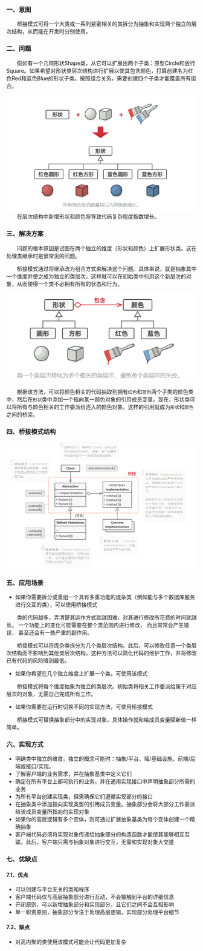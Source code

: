 ### 一、意图
&ensp;&ensp;&ensp;&ensp;桥接模式可将一个大类或一系列紧密相关的类拆分为抽象和实现两个独立的层次结构，从而能在开发时分别使用。
### 二、问题
&ensp;&ensp;&ensp;&ensp;假如有一个几何形状Shape类，从它可以扩展出两个子类：原型Circle和放行Square。如果希望对形状类层次结构进行扩展以使其包含颜色，打算创建名为红色Red和蓝色Blue的形状子类。按照组合关系，需要创建四个子类才能覆盖所有组合。
<div align=center><img src="bridge_pattern_question.png"></div>
&ensp;&ensp;&ensp;&ensp;在层次结构中新增形状和颜色将导致代码复杂程度指数增长。

### 三、解决方案
&ensp;&ensp;&ensp;&ensp;问题的根本原因是试图在两个独立的维度（形状和颜色）上扩展形状类。这在处理类继承时是很常见的问题。

&ensp;&ensp;&ensp;&ensp;桥接模式通过将继承改为组合方式来解决这个问题。具体来说，就是抽象其中一个维度并使之成为独立的类层次，这样就可以在初始类中引用这个新层次的对象，从而使得一个类不必拥有所有的状态和行为。
<div align=center><img src="bridge_pattern_solution.png"></div>

&ensp;&ensp;&ensp;&ensp;根据该方法，可以将颜色相关的代码抽取到拥有`红色`和`蓝色`两个子类的颜色类中，然后在`形状`类中添加一个指向某一颜色对象的引用成员变量。现在，形状类可以将所有与颜色相关的工作委派给连入的颜色对象。这样的引用就成为`形状`和`颜色`之间的桥梁。

### 四、桥接模式结构
<div align=center><img src="bridge_pattern_structure.png"></div>

### 五、应用场景
- 如果你需要拆分或重组一个具有多重功能的庞杂类（例如能与多个数据库服务进行交互的类），可以使用桥接模式

&ensp;&ensp;&ensp;&ensp;类的代码越多，弄清楚其运作方式就越困难，对其进行修改所花费的时间就越长。 一个功能上的变化可能需要在整个类范围内进行修改， 而且常常会产生错误， 甚至还会有一些严重的副作用。

&ensp;&ensp;&ensp;&ensp;桥接模式可以将庞杂类拆分为几个类层次结构。此后，可以修改任意一个类层次结构而不影响到其他类层次结构。这种方法可以简化代码的维护工作，并将修改已有代码的风险降到最低。
- 如果你希望在几个独立维度上扩展一个类，可使用该模式

&ensp;&ensp;&ensp;&ensp;桥接模式将每个维度抽象为独立的类层次。初始类将相关工作委派给属于对应层次的对象，无需自己完成所有工作。

- 如果你需要在运行时切换不同的实现方法，可使用桥接模式

&ensp;&ensp;&ensp;&ensp;桥接模式可替换抽象部分中的实现对象，具体操作就和给成员变量赋新值一样简单。

### 六、实现方式
- 明确类中独立的维度。独立的概念可能时：抽象/平台、域/基础设施、前端/后端或接口/实现。
- 了解客户端的业务需求，并在抽象基类中定义它们
- 确定在所有平台上都可执行的业务，并在通用实现接口中声明抽象部分所需的业务
- 为所有平台创建实现类，但需确保它们遵循实现部分的接口
- 在抽象类中添加指向实现类型的引用成员变量。抽象部分会将大部分工作委派给该成员变量所指向的实现对象
- 如果你的高层逻辑有多个变体，则可通过扩展抽象基类为每个变体创建一个精确抽象
- 客户端代码必须将实现对象传递给抽象部分的构造函数才能使其能够相互互联。此后，客户端只需与抽象对象进行交互，无需和实现对象大交道
### 七、优缺点
#### 7.1、优点
- 可以创建与平台无关的类和程序
- 客户端代码仅与高层抽象部分进行互动，不会接触到平台的详细信息
- 开闭原则，可以新增抽象部分和实现部分，且它们之间不会互相影响
- 单一职责原则，抽象部分专注于处理高层逻辑，实现部分处理平台细节
#### 7.2、缺点
- 对高内聚的类使用该模式可能会让代码更加复杂